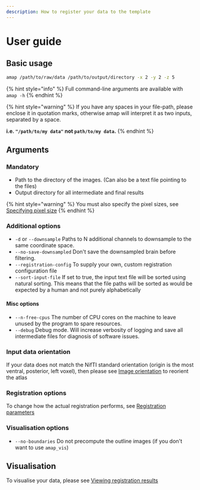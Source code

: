 ```yaml
---
description: How to register your data to the template
---
```


# User guide

## Basic usage

```bash
amap /path/to/raw/data /path/to/output/directory -x 2 -y 2 -z 5
```

{% hint style="info" %}
Full command-line arguments are available with `amap -h`
{% endhint %}

{% hint style="warning" %}
If you have any spaces in your file-path, please enclose it in quotation marks, otherwise amap will interpret it as two inputs, separated by a space.

**i.e. `"/path/to/my data"` not `path/to/my data`.** 
{% endhint %}

## Arguments

### Mandatory

* Path to the directory of the images. \(Can also be a text file pointing to the files\)
* Output directory for all intermediate and final results

{% hint style="warning" %}
You must also specify the pixel sizes, see [Specifying pixel size](../../user-guide/usage/specifying-pixel-size.md)
{% endhint %}

### Additional options

* `-d` or `--downsample` Paths to N additional channels to downsample to the same coordinate space.
* `--no-save-downsampled` Don't save the downsampled brain before filtering.
* `--registration-config` To supply your own, custom registration configuration file
* `--sort-input-file` If set to true, the input text file will be sorted using natural sorting. This means that the file paths will be sorted as would be expected by a human and not purely alphabetically

#### Misc options

* `--n-free-cpus` The number of CPU cores on the machine to leave unused by the program to spare resources.
* `--debug` Debug mode. Will increase verbosity of logging and save all intermediate files for diagnosis of software issues.

### Input data orientation

If your data does not match the NifTI standard orientation \(origin is the most ventral, posterior, left voxel\), then please see [Image orientation](image-orientation.md) to reorient the atlas

### Registration options

To change how the actual registration performs, see [Registration parameters](registration-parameters.md)

### Visualisation options

* `--no-boundaries` Do not precompute the outline images \(if you don't want to use `amap_vis`\)

## Visualisation

To visualise your data, please see [Viewing registration results](../../user-guide/visualisation/registration-viewer.md)

